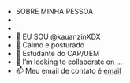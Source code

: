 - SOBRE MINHA PESSOA
- 
-  
- 👋 EU SOU @kauanzinXDX
- 🧐 Calmo e posturado
- 🌱 Estudante do CAP/UEM
- 💞️ I’m looking to collaborate on ...
- 📫 Meu email de contato é [email](kauan.santos03@escola.pr.gov.br)

<!---
kauanzinXDX/kauanzinXDX is a ✨ special ✨ repository because its `README.md` (this file) appears on your GitHub profile.
You can click the Preview link to take a look at your changes.
--->
